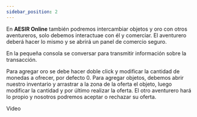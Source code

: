 ```yaml
---
sidebar_position: 2
---
```


En **AESIR Online** también podremos intercambiar objetos y oro con otros aventureros, solo debemos interactuae con él y comerciar. El aventurero deberá hacer lo mismo y se abrirá un panel de comercio seguro. 

En la pequeña consola se conversar para transmitir información sobre la transacción. 

Para agregar oro se debe hacer doble click y modificar la cantidad de monedas a ofrecer, por defecto 0. Para agregar objetos, debemos abrir nuestro inventario y arrastrar a la zona de la oferta el objeto, luego modificar la cantidad y por último realizar la oferta. El otro aventurero hará lo propio y nosotros podremos aceptar o rechazar su oferta.

Video
